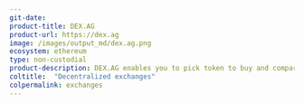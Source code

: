 ```yaml
---
git-date: 
product-title: DEX.AG
product-url: https://dex.ag
image: /images/output_md/dex.ag.png
ecosystem: ethereum
type: non-custodial
product-description: DEX.AG enables you to pick token to buy and compare rates on multiple decentralized exchanges.
coltitle:  "Decentralized exchanges"
colpermalink: exchanges
---
```

